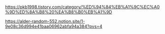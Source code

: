 https://pkb1998.tistory.com/category/%ED%94%84%EB%A1%9C%EC%A0%9D%ED%8A%B8%20%EA%B8%B0%EB%A1%9D

https://alder-random-552.notion.site/1-9e08c36d994e41baa06962abfa94a384?pvs=4